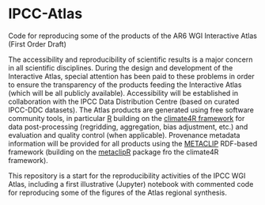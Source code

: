 # IPCC-Atlas
Code for reproducing some of the products of the AR6 WGI Interactive Atlas (First Order Draft)

The accessibility and reproducibility of scientific results is a major concern in all scientific disciplines. During the design and development of the Interactive Atlas, special attention has been paid to these problems in order to ensure the transparency of the products feeding the Interactive Atlas (which will be all publicly available). Accessibility will be established in collaboration with the IPCC Data Distribution Centre (based on curated IPCC-DDC datasets). The Atlas products are generated using free software community tools, in particular [R](https://www.r-project.org) building on the [climate4R framework](https://github.com/SantanderMetGroup/climate4R) for data post-processing (regridding, aggregation, bias adjustment, etc.) and evaluation and quality control (when applicable). Provenance metadata information will be provided for all products using the [METACLIP](http://www.metaclip.org) RDF-based framework (building on the [metaclipR](https://github.com/metaclip/metaclipR) package fro the climate4R framework).

This repository is a start for the reproducibility activities of the IPCC WGI Atlas, including a first illustrative (Jupyter) notebook with commented code for reproducing some of the figures of the Atlas regional synthesis.  
